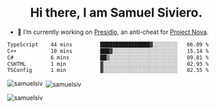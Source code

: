 <h1 align="center">Hi there, I am Samuel Siviero.</h1>

- 🔭 I’m currently working on [Presidio](https://presidio.ac), an anti-cheat for [Project Nova](https://discord.gg/novafn).

<!--START_SECTION:waka-->

```txt
TypeScript    44 mins         ████████████████▓░░░░░░░░   66.09 %
C++           10 mins         ███▓░░░░░░░░░░░░░░░░░░░░░   15.14 %
C#            6 mins          ██▒░░░░░░░░░░░░░░░░░░░░░░   09.81 %
CSHTML        1 min           ▓░░░░░░░░░░░░░░░░░░░░░░░░   02.93 %
TSConfig      1 min           ▓░░░░░░░░░░░░░░░░░░░░░░░░   02.55 %
```

<!--END_SECTION:waka-->

<p><img align="left" src="https://github-readme-stats.vercel.app/api/top-langs?username=samuelsiv&show_icons=true&locale=en&layout=compact&theme=radical" alt="samuelsiv" /></p>

<p>&nbsp;<img align="center" src="https://github-readme-stats.vercel.app/api?username=samuelsiv&show_icons=true&locale=en&theme=radical" alt="samuelsiv" /></p>
<p align="left"> <img src="https://komarev.com/ghpvc/?username=samuelsiv&label=Profile%20views&color=0e75b6&style=flat" alt="samuelsiv" /> </p>
